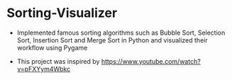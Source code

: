 # Sorting-Visualizer

- Implemented famous sorting algorithms such as Bubble Sort, Selection Sort, Insertion Sort and Merge Sort in Python and visualized their workflow using Pygame

- This project was inspired by https://www.youtube.com/watch?v=pFXYym4Wbkc

